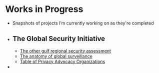 # Works in Progress
- Snapshots of projects I’m currently working on as they're completed
- ## The Global Security Initiative
	- [The other gulf regional security assessment](yemen-israel-hamas)
	- [The anatomy of global surveillance](global-surveillance)
	- [Table of Privacy Advocacy Organizations](the-privacy-advocates)
-